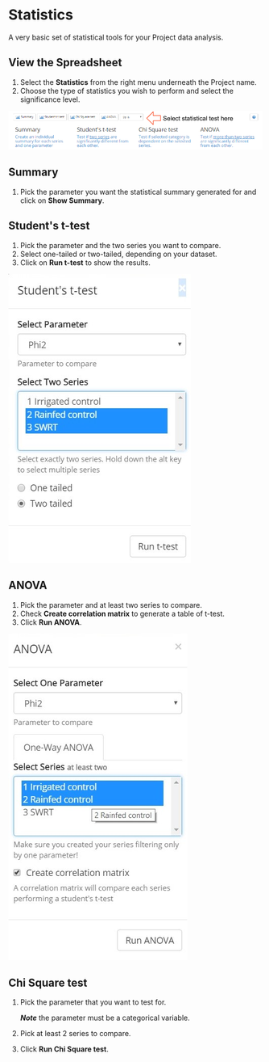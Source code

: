 # Statistics

A very basic set of statistical tools for your Project data analysis.

## View the Spreadsheet

1. Select the **<i class="fa fa-bar-chart"></i> Statistics** from the right menu underneath the Project name.
2. Choose the type of statistics you wish to perform and select the significance level.

![Statistics](./images/statistics.png)

## Summary

1. Pick the parameter you want the statistical summary generated for and click on **Show Summary**.

## Student's t-test

1. Pick the parameter and the two series you want to compare.
2. Select one-tailed or two-tailed, depending on your dataset.
3. Click on **Run t-test** to show the results.

![T-test](./images/t-test.jpg)

## ANOVA

1. Pick the parameter and at least two series to compare.
2. Check **Create correlation matrix** to generate a table of t-test.
3. Click **Run ANOVA**.

![ANOVA](./images/anova-selection.jpg)

## Chi Square test

1. Pick the parameter that you want to test for.

    ***Note*** the parameter must be a categorical variable.

2. Pick at least 2 series to compare.
3. Click **Run Chi Square test**.